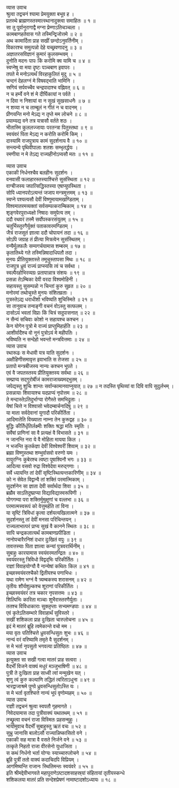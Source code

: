व्यास उवाच  
श्रुत्वा तद्वचनं श्यामा प्रेमयुक्ता बभूव ह ।  
प्रतस्थे ब्राह्मणस्तस्मात्स्थानादुक्त्वा समाहितः ॥ १ ॥  
सा तु पूर्वानुरागाद्वै मग्ना प्रेम्णाऽतिचञ्चला ।  
कामबाणहतेवास गते तस्मिन्द्विजोत्तमे ॥ २ ॥  
अथ कामार्दिता प्राह सखीं छन्दोऽनुवर्तिनीम् ।  
विकारश्च समुत्पन्नो देहे यच्छ्रवणादनु ॥ ३ ॥  
अज्ञातरसविज्ञानं कुमारं कुलसम्भवम् ।  
दुनोति मदनः पापः किं करोमि क्व यामि च ॥ ४ ॥  
स्वप्नेषु वा मया दृष्टः पञ्चबाण इवापरः ।  
तपते मे मनोऽत्यर्थं विरहाकुलितं मृदु ॥ ५ ॥  
चन्दनं देहलग्नं मे विषवद्‌भाति भामिनि ।  
स्रगियं सर्पवच्चैव चन्द्रपादाश्च वह्निवत् ॥ ६ ॥  
न च हर्म्ये वने शं मे दीर्घिकायां न पर्वते ।  
न दिवा न निशायां वा न सुखं सुखसाधनैः ॥ ७ ॥  
न शय्या न च ताम्बूलं न गीतं न च वादनम् ।  
प्रीणयन्ति मनो मेऽद्य न तृप्ते मम लोचने ॥ ८ ॥  
प्रयाम्यद्य वने तत्र यत्रासौ वर्तते शठः ।  
भीतास्मि कुललज्जायाः परतन्त्रा पितुस्तथा ॥ ९ ॥  
स्वयंवरं पिता मेऽद्य न करोति करोमि किम् ।  
दास्यामि राजपुत्राय कामं सुदर्शनाय वै ॥ १० ॥  
सन्त्यन्ये पृथिवीपालाः शतशः सम्भृतर्द्धयः ।  
रमणीया न मे तेऽद्य राज्यहीनोऽप्यसौ मतः ॥ ११ ॥  
  
व्यास उवाच  
एकाकी निर्धनश्चैव बलहीनः सुदर्शनः ।  
वनवासी फलाहारस्तस्याश्चित्ते सुसंस्थिता ॥ १२ ॥  
वाग्बीजस्य जपात्सिद्धिस्तस्या एषाप्युपस्थिता ।  
सोपि ध्यानपरोऽत्यन्तं जजाप मन्त्रमुत्तमम् ॥ १३ ॥  
स्वप्ने पश्यत्यसौ देवीं विष्णुमायामखण्डिताम् ।  
विश्वमातरमव्यक्तां सर्वसम्पत्कराम्बिकाम् ॥ १४ ॥  
शृङ्गवेरपुराध्यक्षो निषादः समुपेत्य तम् ।  
ददौ रथवरं तस्मै सर्वोपस्करसंयुतम् ॥ १५ ॥  
चतुर्भिस्तुरगैर्युक्तं पताकावरमण्डितम् ।  
जैत्रं राजसुतं ज्ञात्वा ददौ चोपायनं तदा ॥ १६ ॥  
सोऽपि जग्राह तं प्रीत्या मित्रत्वेन सुसंस्थितम् ।  
वन्यैर्मूलफलैः सम्यगर्चयामास शम्बरम् ॥ १७ ॥  
कृतातिथ्ये गते तस्मिन्निषादाधिपतौ तदा ।  
मुनयः प्रीतियुक्तास्ते तमूचुस्तापसा मिथः ॥ १८ ॥  
राजपुत्र ध्रुवं राज्यं प्राप्स्यसि त्वं च सर्वथा ।  
स्वल्पैरहोभिरव्यग्रः प्रतापान्नात्र संशयः ॥ १९ ॥  
प्रसन्ना तेऽम्बिका देवी वरदा विश्वमोहिनी ।  
सहायस्तु सुसम्पन्नो न चिन्तां कुरु सुव्रत ॥ २० ॥  
मनोरमां तथोचुस्ते मुनयः संशितव्रताः ।  
पुत्रस्तेऽद्य धराधीशो भविष्यति शुचिस्मिते ॥ २१ ॥  
सा तानुवाच तन्वङ्गी वचनं वोऽस्तु सत्फलम् ।  
दासोऽयं भवतां विप्राः किं चित्रं सदुपासनात् ॥ २२ ॥  
न सैन्यं सचिवाः कोशो न सहायश्च कश्चन ।  
केन योगेन पुत्रो मे राज्यं प्राप्तुमिहार्हति ॥ २३ ॥  
आशीर्वादैश्च वो नूनं पुत्रोऽयं मे महीपतिः ।  
भविष्यति न सन्देहो भवन्तो मन्त्रवित्तमाः ॥ २४ ॥  
व्यास उवाच  
रथारूढः स मेधावी यत्र याति सुदर्शनः ।  
अक्षौहिणीसमावृत्त इवाभाति स तेजसा ॥ २५ ॥  
प्रतापो मन्त्रबीजस्य नान्यः कश्चन भूपते ।  
एवं वै जपतस्तस्य प्रीतियुक्तस्य सर्वथा ॥ २६ ॥  
सम्प्राप्य सद्‌गुरोर्बीजं कामराजाख्यमद्‌भुतम् ।  
जपेद्यस्तु शुचिः शान्तः सर्वान्कामानवाप्नुयात् ॥ २७ ॥
न तदस्ति पृथिव्यां वा दिवि वापि सुदुर्लभम् ।  
प्रसन्नायाः शिवायाश्च यदप्राप्यं नृपोत्तम ॥ २८ ॥  
ते मन्दास्तेऽतिदुर्भाग्या रोगैस्ते समभिद्रुताः ।  
येषां चित्ते न विश्वासो भवेदम्बार्चनादिषु ॥ २९ ॥  
या माता सर्वदेवानां युगादौ परिकीर्तिता ।  
आदिमातेति विख्याता नाम्ना तेन कुरूद्वह ॥ ३० ॥  
बुद्धिः कीर्तिर्धृतिर्लक्ष्मीः शक्तिः श्रद्धा मतिः स्मृतिः ।  
सर्वेषां प्राणिनां सा वै प्रत्यक्षं वै विभासते ॥ ३१ ॥  
न जानन्ति नरा ये वै मोहिता मायया किल ।  
न भजन्ति कुतर्कज्ञा देवीं विश्वेश्वरीं शिवाम् ॥ ३२ ॥  
ब्रह्मा विष्णुस्तथा शम्भुर्वासवो वरुणो यमः ।  
वायुरग्निः कुबेरश्च त्वष्टा पूषाश्विनौ भगः ॥ ३३ ॥  
आदित्या वसवो रुद्रा विश्वेदेवा मरुद्‌गणाः ।  
सर्वे ध्यायन्ति तां देवीं सृष्टिस्थित्यन्तकारिणीम् ॥ ३४ ॥  
को न सेवेत विद्वान्वै तां शक्तिं परमात्मिकाम् ।  
सुदर्शनेन सा ज्ञाता देवी सर्वार्थदा शिवा ॥ ३५ ॥  
ब्रह्मैव साऽतिदुष्प्राप्या विद्याविद्यास्वरूपिणी ।  
योगगम्या परा शक्तिर्मुमुक्षूणां च वल्लभा ॥ ३६ ॥  
परमात्मस्वरूपं को वेत्तुमर्हति तां विना ।  
या सृष्टिं त्रिविधां कृत्वा दर्शयत्यखिलात्मने ॥ ३७ ॥  
सुदर्शनस्तु तां देवीं मनसा परिचिन्तयन् ।  
राज्यलाभात्परं प्राप्य सुखं वै कानने स्थितः ॥ ३८ ॥  
सापि चन्द्रकलात्यर्थं कामबाणप्रपीडिता ।  
नानोपचारैरनिशं दधार दुःखितं वपुः ॥ ३९ ॥  
तावत्तस्याः पिता ज्ञात्वा कन्यां पुत्रवरार्थिनीम् ।  
सुबाहुः कारयामास स्वयंवरमतन्द्रितः ॥ ४० ॥  
स्वयंवरस्तु त्रिविधो विद्वद्‌भिः परिकीर्तितः ।  
राज्ञां विवाहयोग्यौ वै नान्येषां कथितः किल ॥ ४१ ॥  
इच्छास्वयंवरश्चैको द्वितीयश्च पणाभिधः ।  
यथा रामेण भग्नं वै त्र्यम्बकस्य शरासनम् ॥ ४२ ॥  
तृतीयः शौर्यशुल्कश्च शूराणां परिकीर्तितः ।  
इच्छास्वयंवरं तत्र चकार नृपसत्तमः ॥ ४३ ॥  
शिल्पिभिः कारिता मञ्चाः शुभैरास्तरणैर्युताः ।  
ततश्च विविधाकाराः सु्क्लृप्ताः सभ्यमण्डपाः ॥ ४४ ॥  
एवं कृतेऽतिसम्भारे विवाहार्थं सुविस्तरे ।  
सखीं शशिकला प्राह दुःखिता चारुलोचना ॥ ४५ ॥  
इदं मे मातरं ब्रूहि त्वमेकान्ते वचो मम ।  
मया वृतः पतिश्चित्ते ध्रुवसन्धिसुतः शुभः ॥ ४६ ॥  
नान्यं वरं वरिष्यामि तमृते वै सुदर्शनम् ।  
स मे भर्ता नृपसुतो भगवत्या प्रतिष्ठितः ॥ ४७ ॥  
व्यास उवाच  
इत्युक्ता सा सखी गत्वा मातरं प्राह सत्वरा ।  
वैदर्भीं विजने वाक्यं मधुरं मञ्जुभाषिणी ॥ ४८ ॥  
पुत्री ते दुःखिता प्राह साध्वी त्वां मन्मुखेन यत् ।  
शृणु त्वं कुरु कल्याणि तद्धितं त्वरिताऽधुना ॥ ४९ ॥  
भारद्वाजाश्रमे पुण्य़े ध्रुवसन्धिसुतोऽस्ति यः ।  
स मे भर्ता वृतश्चित्ते नान्यं भूपं वृणोम्यहम् ॥ ५० ॥  
व्यास उवाच  
राज्ञी तद्वचनं श्रुत्वा स्वपतौ गृहमागते ।  
निवेदयामास तदा पुत्रीवाक्यं यथातथम् ॥ ५१ ॥  
तच्छ्रुत्वा वचनं राजा विस्मितः प्रहसन्मुहुः ।  
भार्यामुवाच वैदर्भीं सुबाहुस्तु ऋतं वचः ॥ ५२ ॥  
सुभ्रु जानासि बालोऽसौ राज्यान्निष्कासितो वने ।  
एकाकी सह मात्रा वै वसते निर्जने वने ॥ ५३ ॥  
तत्कृते निहतो राजा वीरसेनो युधाजिता ।  
स कथं निर्धनो भर्ता योग्यः स्याच्चारुलोचने ॥ ५४ ॥  
ब्रूहि पुत्रीं ततो वाक्यं कदाचिदपि विप्रियम् ।  
आगमिष्यन्ति राजानः स्थितिमन्तः स्वयंवरे ॥ ५५ ॥  
इति श्रीमद्देवीभागवते महापुराणेऽष्टादशसाहस्र्यां संहितायां तृतीयस्कन्धे  
शशिकलया मातरं प्रति सन्देशप्रेषणं नामाष्टादशोऽध्यायः ॥ १८ ॥
